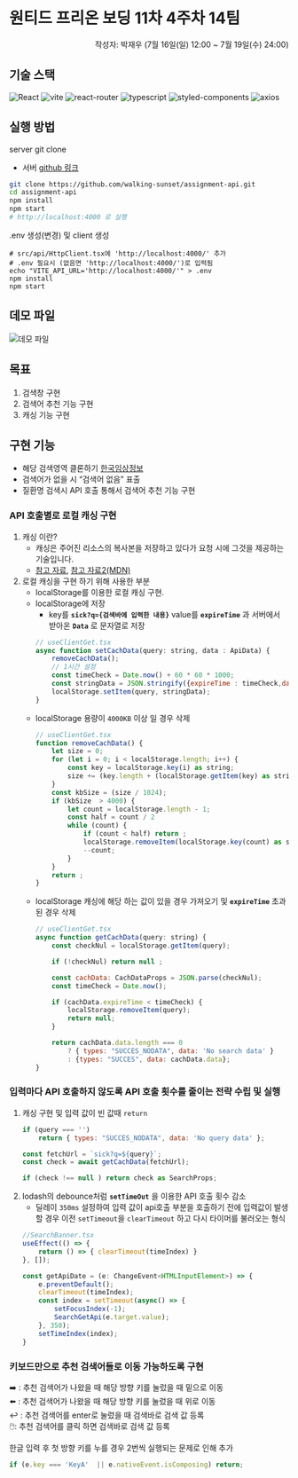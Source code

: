 # 원티드 프리온 보딩 11차 4주차 14팀
<div align="right">작성자: 박재우 (7월 16일(일) 12:00 ~ 7월 19일(수) 24:00)</div>

## 기술 스택
![React](https://img.shields.io/badge/react-18.2.0-20232A?logo=react)
![vite](https://img.shields.io/badge/vite-4.4.0-B73BFE?logo=vite)
![react-router](https://img.shields.io/badge/react--router-6.14.1-CA4245?logo=reactRouter)
![typescript](https://img.shields.io/badge/typescript-5.0.2-007ACC?logo=typescript)
![styled-components](https://img.shields.io/badge/styled--components-6.0.4-28A745?logo=styled-components)
![axios](https://img.shields.io/badge/axios-1.4.0-%23671DDF?logo=axios&logoColor=%23671DDF)

## 실행 방법
server git clone
- 서버 [github 링크](https://github.com/walking-sunset/assignment-api)
```bash
git clone https://github.com/walking-sunset/assignment-api.git
cd assignment-api
npm install
npm start
# http://localhost:4000 로 실행
```
.env 생성(변경) 및 client 생성
```
# src/api/HttpClient.tsx에 'http://localhost:4000/' 추가
# .env 필요시 (없음면 'http://localhost:4000/')로 입력됨
echo "VITE_API_URL='http://localhost:4000/'" > .env
npm install
npm start
```

## 데모 파일
![데모 파일](./demo.gif)
## 목표 
1. 검색창 구현
2. 검색어 추천 기능 구현
3. 캐싱 기능 구현

## 구현 기능

- 해당 검색영역 클론하기   [한국임상정보](https://clinicaltrialskorea.com/)
- 검색어가 없을 시 “검색어 없음” 표출
- 질환명 검색시 API 호출 통해서 검색어 추천 기능 구현

### API 호출별로 로컬 캐싱 구현   
1. 캐싱 이란? 
    - 캐싱은 주어진 리소스의 복사본을 저장하고 있다가 요청 시에 그것을 제공하는 기술입니다.
    - [참고 자료](https://web.dev/http-cache/#examples), [참고 자료2(MDN)](https://developer.mozilla.org/ko/docs/Web/HTTP/Caching)
2. 로컬 캐싱을 구현 하기 위해 사용한 부분
    - localStorage를 이용한 로컬 캐싱 구현.
    - localStorage에 저장
        - key를 **`sick?q={검색바에 입력한 내용}`** value를 **`expireTime`** 과 서버에서 받아온 **`Data`** 로 문자열로 저장
        ```javascript
        // useClientGet.tsx
        async function setCachData(query: string, data : ApiData) {
            removeCachData();
            // 1시간 설정
            const timeCheck = Date.now() + 60 * 60 * 1000;
            const stringData = JSON.stringify({expireTime : timeCheck,data: data });
            localStorage.setItem(query, stringData);
        }
        ```
    - localStorage 용량이 `4000KB` 이상 일 경우 삭제
        ```javascript
        // useClientGet.tsx
        function removeCachData() {
            let size = 0;
            for (let i = 0; i < localStorage.length; i++) {
                const key = localStorage.key(i) as string;
                size += (key.length + (localStorage.getItem(key) as string).length) * 2
            }
            const kbSize = (size / 1024);
            if (kbSize  > 4000) {
                let count = localStorage.length - 1;
                const half = count / 2
                while (count) {
                    if (count < half) return ;
                    localStorage.removeItem(localStorage.key(count) as string);
                    --count;
                }
            }
            return ;
        }
        ```
    - localStorage 캐싱에 해당 하는 값이 있을 경우 가져오기 및 **`expireTime`** 초과 된 경우 삭제
        ```javascript
        // useClientGet.tsx
        async function getCachData(query: string) {
            const checkNul = localStorage.getItem(query);

            if (!checkNul) return null ;

            const cachData: CachDataProps = JSON.parse(checkNul);
            const timeCheck = Date.now();

            if (cachData.expireTime < timeCheck) {
                localStorage.removeItem(query);
                return null;
            }

            return cachData.data.length === 0
                ? { types: "SUCCES_NODATA", data: 'No search data' }
                : {types: "SUCCES", data: cachData.data};
        }
        ```
### 입력마다 API 호출하지 않도록 API 호출 횟수를 줄이는 전략 수립 및 실행 
1. 캐싱 구현 및 입력 값이 빈 값때 `return`   
    ```javascript
    if (query === '')
        return { types: "SUCCES_NODATA", data: 'No query data' };

    const fetchUrl = `sick?q=${query}`;
    const check = await getCachData(fetchUrl);

    if (check !== null ) return check as SearchProps;
    ```
2. lodash의 debounce처럼 **`setTimeOut`** 을 이용한 API 호출 횟수 감소
    - 딜레이 `350ms` 설정하여 입력 값이 api호출 부분을 호출하기 전에 입력값이 발생할 경우 이전 `setTimeout`을 `clearTimeout` 하고 다시 타이머를 불러오는 형식
    ```javascript
    //SearchBanner.tsx
    useEffect(() => {
        return () => { clearTimeout(timeIndex) }
    }, []);

    const getApiDate = (e: ChangeEvent<HTMLInputElement>) => {
        e.preventDefault();
        clearTimeout(timeIndex);
        const index = setTimeout(async() => {
            setFocusIndex(-1);
            SearchGetApi(e.target.value);
        }, 350);
        setTimeIndex(index);
    }
    ```

### 키보드만으로 추천 검색어들로 이동 가능하도록 구현   
➡️ : 추천 검색어가 나왔을 때 해당 방향 키를 눌렀을 때 밑으로 이동   
⬅️ : 추천 검색어가 나왔을 때 해당 방향 키를 눌렀을 때 위로 이동  
↩️ : 추천 검색어를 enter로 눌렀을 때 검색바로 검색 값 등록   
🖱️: 추천 검색어를 클릭 하면 검색바로 검색 값 등록   

한글 입력 후 첫 방향 키를 누를 경우 2번씩 실행되는 문제로 인해 추가
```javascript
if (e.key === 'KeyA'  || e.nativeEvent.isComposing) return;
```




